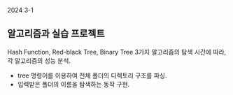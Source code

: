 2024 3-1
## 알고리즘과 실습 프로젝트
 Hash Function, Red-black Tree, Binary Tree 3가지 알고리즘의 탐색 시간에 따라, 각 알고리즘의 성능 분석.

- tree 명령어를 이용하여 전체 폴더의 디렉토리 구조를 파싱.
- 입력받은 폴더의 이름을 탐색하는 동작 구현.
  
